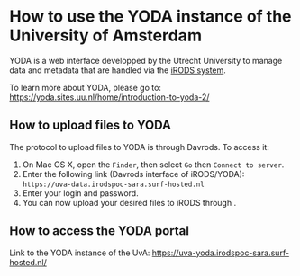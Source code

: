 # How to use the YODA instance of the University of Amsterdam
YODA is a web interface developped by the Utrecht University 
to manage data and metadata that are handled via the [iRODS system](https://irods.org/). 

To learn more about YODA, please go to: https://yoda.sites.uu.nl/home/introduction-to-yoda-2/

## How to upload files to YODA
The protocol to upload files to YODA is through Davrods.
To access it:
1. On Mac OS X, open the `Finder`, then select `Go` then `Connect to server`.
2. Enter the following link (Davrods interface of iRODS/YODA): `https://uva-data.irodspoc-sara.surf-hosted.nl` 
3. Enter your login and password.
4. You can now upload your desired files to iRODS through .

## How to access the YODA portal
Link to the YODA instance of the UvA: https://uva-yoda.irodspoc-sara.surf-hosted.nl/
